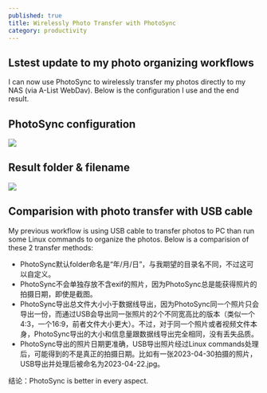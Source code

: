 ```yaml
---
published: true
title: Wirelessly Photo Transfer with PhotoSync
category: productivity
---
```

## Lstest update to my photo organizing workflows

I can now use PhotoSync to wirelessly transfer my photos directly to my NAS (via A-List WebDav). Below is the configuration I use and the end result.

## PhotoSync configuration

![](https://goooooouwa.eu.org:8143/static/images/photosync-webdav-configuration.jpg)

## Result folder & filename

![](https://goooooouwa.eu.org:8143/static/images/photosync-folder-filename-example.jpg)

## Comparision with photo transfer with USB cable

My previous workflow is using USB cable to transfer photos to PC than run some Linux commands to organize the photos. Below is a comparision of these 2 transfer methods:

- PhotoSync默认folder命名是“年/月/日”，与我期望的目录名不同，不过这可以自定义。
- PhotoSync不会单独存放不含exif的照片，因为PhotoSync总是能获得照片的拍摄日期，即使是截图。
- PhotoSync导出总文件大小小于数据线导出，因为PhotoSync同一个照片只会导出一份，而通过USB会导出同一张照片的2个不同宽高比的版本（类似一个4:3，一个16:9，前者文件大小更大）。不过，对于同一个照片或者视频文件本身，PhotoSync导出的大小和信息量跟数据线导出完全相同，没有丢失品质。
- PhotoSync导出的照片日期更准确，USB导出照片经过Linux commands处理后，可能得到的不是真正的拍摄日期。比如有一张2023-04-30拍摄的照片，USB导出并处理后被命名为2023-04-22.jpg。

结论：PhotoSync is better in every aspect.
